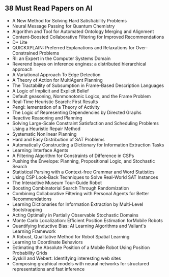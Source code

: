 <h2> 38 Must Read Papers on AI </h2>

<ul>

 <li><a target="_blank" href="https://github.com/manjunath5496/38-Must-Read-Papers-on-AI/blob/master/38ai(1).pdf" style="text-decoration:none;">A New Method for Solving Hard Satisfiability Problems</a></li>


 <li><a target="_blank" href="https://github.com/manjunath5496/38-Must-Read-Papers-on-AI/blob/master/38ai(2).pdf" style="text-decoration:none;">Neural Message Passing for Quantum Chemistry</a></li>

<li><a target="_blank" href="https://github.com/manjunath5496/38-Must-Read-Papers-on-AI/blob/master/38ai(3).pdf" style="text-decoration:none;">Algorithm and Tool for Automated Ontology Merging and Alignment</a></li>
 <li><a target="_blank" href="https://github.com/manjunath5496/38-Must-Read-Papers-on-AI/blob/master/38ai(4).pdf" style="text-decoration:none;">Content-Boosted Collaborative Filtering for Improved Recommendations</a></li>                              
<li><a target="_blank" href="https://github.com/manjunath5496/38-Must-Read-Papers-on-AI/blob/master/38ai(5).pdf" style="text-decoration:none;">D* Lite</a></li>
<li><a target="_blank" href="https://github.com/manjunath5496/38-Must-Read-Papers-on-AI/blob/master/38ai(6).pdf" style="text-decoration:none;">QUICKXPLAIN: Preferred Explanations and Relaxations for Over-Constrained Problems</a></li>
 <li><a target="_blank" href="https://github.com/manjunath5496/38-Must-Read-Papers-on-AI/blob/master/38ai(7).pdf" style="text-decoration:none;">RI: an Expert in the Computer Systems Domain </a></li>

 <li><a target="_blank" href="https://github.com/manjunath5496/38-Must-Read-Papers-on-AI/blob/master/38ai(8).pdf" style="text-decoration:none;"> Reverend bayes on inference engines: a distributed hierarchical approach</a></li>
   <li><a target="_blank" href="https://github.com/manjunath5496/38-Must-Read-Papers-on-AI/blob/master/38ai(9).pdf" style="text-decoration:none;">
A Variational Approach To Edge Detection </a></li>
  
   
 <li><a target="_blank" href="https://github.com/manjunath5496/38-Must-Read-Papers-on-AI/blob/master/38ai(10).pdf" style="text-decoration:none;">A Theory of Action for MultiAgent Planning </a></li>                              
<li><a target="_blank" href="https://github.com/manjunath5496/38-Must-Read-Papers-on-AI/blob/master/38ai(11).pdf" style="text-decoration:none;">The Tractability of Subsumption in Frame-Based Description Languages</a></li>
<li><a target="_blank" href="https://github.com/manjunath5496/38-Must-Read-Papers-on-AI/blob/master/38ai(12).pdf" style="text-decoration:none;">A Logic of Implicit and Explicit Belief</a></li>
<li><a target="_blank" href="https://github.com/manjunath5496/38-Must-Read-Papers-on-AI/blob/master/38ai(13).pdf" style="text-decoration:none;">Default geasoning, Nonmonotonic Logics, and the Frame Problem</a></li>

<li><a target="_blank" href="https://github.com/manjunath5496/38-Must-Read-Papers-on-AI/blob/master/38ai(14).pdf" style="text-decoration:none;">Real-Time Heuristic Search: First Results</a></li>
                              
<li><a target="_blank" href="https://github.com/manjunath5496/38-Must-Read-Papers-on-AI/blob/master/38ai(15).pdf" style="text-decoration:none;">Pengi: lementation of a Theory of Activity</a></li>

<li><a target="_blank" href="https://github.com/manjunath5496/38-Must-Read-Papers-on-AI/blob/master/38ai(16).pdf" style="text-decoration:none;">The Logic of Representing Dependencies by Directed Graphs</a></li>

  <li><a target="_blank" href="https://github.com/manjunath5496/38-Must-Read-Papers-on-AI/blob/master/38ai(17).pdf" style="text-decoration:none;">
Reactive Reasoning and Planning</a></li>   
  
<li><a target="_blank" href="https://github.com/manjunath5496/38-Must-Read-Papers-on-AI/blob/master/38ai(18).pdf" style="text-decoration:none;">Solving Large-Scale Constraint Satisfaction and Scheduling Problems Using a Heuristic Repair Method</a></li> 

  
<li><a target="_blank" href="https://github.com/manjunath5496/38-Must-Read-Papers-on-AI/blob/master/38ai(19).pdf" style="text-decoration:none;">Systematic Nonlinear Planning</a></li> 

<li><a target="_blank" href="https://github.com/manjunath5496/38-Must-Read-Papers-on-AI/blob/master/38ai(20).pdf" style="text-decoration:none;"> Hard and Easy Distribution of SAT Problems</a></li>

<li><a target="_blank" href="https://github.com/manjunath5496/38-Must-Read-Papers-on-AI/blob/master/38ai(21).pdf" style="text-decoration:none;">Automatically Constructing a Dictionary for Information Extraction Tasks</a></li>
<li><a target="_blank" href="https://github.com/manjunath5496/38-Must-Read-Papers-on-AI/blob/master/38ai(22).pdf" style="text-decoration:none;">Learning: Interface Agents</a></li> 
 <li><a target="_blank" href="https://github.com/manjunath5496/38-Must-Read-Papers-on-AI/blob/master/38ai(23).pdf" style="text-decoration:none;">A Filtering Algorithm for Constraints of Difference in CSPs</a></li> 
 

   <li><a target="_blank" href="https://github.com/manjunath5496/38-Must-Read-Papers-on-AI/blob/master/38ai(24).pdf" style="text-decoration:none;">Pushing the Envelope: Planning, Propositional Logic, and Stochastic Search</a></li>
 
   <li><a target="_blank" href="https://github.com/manjunath5496/38-Must-Read-Papers-on-AI/blob/master/38ai(25).pdf" style="text-decoration:none;">Statistical Parsing with a Context-free Grammar and Word Statistics</a></li>                              
 <li><a target="_blank" href="https://github.com/manjunath5496/38-Must-Read-Papers-on-AI/blob/master/38ai(26).pdf" style="text-decoration:none;">Using CSP Look-Back Techniques to Solve Real-World SAT Instances</a></li>
 <li><a target="_blank" href="https://github.com/manjunath5496/38-Must-Read-Papers-on-AI/blob/master/38ai(27).pdf" style="text-decoration:none;">The Interactive Museum Tour-Guide Robot</a></li>
   
 
   <li><a target="_blank" href="https://github.com/manjunath5496/38-Must-Read-Papers-on-AI/blob/master/38ai(28).pdf" style="text-decoration:none;">Boosting Combinatorial Search Through Randomization</a></li>
 
   <li><a target="_blank" href="https://github.com/manjunath5496/38-Must-Read-Papers-on-AI/blob/master/38ai(29).pdf" style="text-decoration:none;">Combining Collaborative Filtering with Personal Agents for Better Recommendations</a></li>                              

  <li><a target="_blank" href="https://github.com/manjunath5496/38-Must-Read-Papers-on-AI/blob/master/38ai(30).pdf" style="text-decoration:none;">Learning Dictionaries for Information Extraction by Multi-Level Bootstrapping</a></li>
 
   <li><a target="_blank" href="https://github.com/manjunath5496/38-Must-Read-Papers-on-AI/blob/master/38ai(31).pdf" style="text-decoration:none;">Acting Optimally in Partially Observable Stochastic Domains</a></li> 
    <li><a target="_blank" href="https://github.com/manjunath5496/38-Must-Read-Papers-on-AI/blob/master/38ai(32).pdf" style="text-decoration:none;">Monte Carlo Localization: Efficient Position Estimation forMobile Robots</a></li> 

   <li><a target="_blank" href="https://github.com/manjunath5496/38-Must-Read-Papers-on-AI/blob/master/38ai(33).pdf" style="text-decoration:none;">Quantifying Inductive Bias:
AI Learning Algorithms and Valiant's Learning Framework</a></li>                              

  <li><a target="_blank" href="https://github.com/manjunath5496/38-Must-Read-Papers-on-AI/blob/master/38ai(34).pdf" style="text-decoration:none;">A Robust, Qualitative Method for Robot Spatial Learning</a></li> 
 
  <li><a target="_blank" href="https://github.com/manjunath5496/38-Must-Read-Papers-on-AI/blob/master/38ai(35).pdf" style="text-decoration:none;">Learning to Coordinate Behaviors</a></li> 

  <li><a target="_blank" href="https://github.com/manjunath5496/38-Must-Read-Papers-on-AI/blob/master/38ai(36).pdf" style="text-decoration:none;">Estimating the Absolute Position of a Mobile Robot Using Position Probability Grids</a></li> 
 
<li><a target="_blank" href="https://github.com/manjunath5496/38-Must-Read-Papers-on-AI/blob/master/38ai(37).pdf" style="text-decoration:none;">Syskill and Webert: Identifying interesting web sites</a></li>
 <li><a target="_blank" href="https://github.com/manjunath5496/38-Must-Read-Papers-on-AI/blob/master/38ai(38).pdf" style="text-decoration:none;">Composing graphical models with neural networks for structured representations and fast inference</a></li>
</ul>
